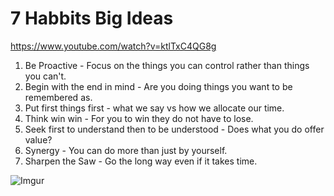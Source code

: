 7 Habbits Big Ideas
======================

https://www.youtube.com/watch?v=ktlTxC4QG8g

1. Be Proactive - Focus on the things you can control rather than things you can't.
2. Begin with the end in mind - Are you doing things you want to be remembered as.
3. Put first things first - what we say vs how we allocate our time.
4. Think win win - For you to win they do not have to lose.
5. Seek first to understand then to be understood - Does what you do offer value?
6. Synergy - You can do more than just by yourself.
7. Sharpen the Saw - Go the long way even if it takes time.

![Imgur](https://i.imgur.com/2tVUysJ.png)
